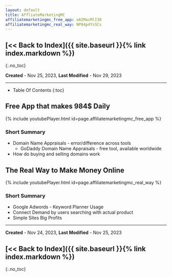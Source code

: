 ```yaml
---
layout: default
title: AffliateMarketingMC
affiliatemarketingmc_free_app: oAIMacMlI30
affiliatemarketingmc_real_way: NP84p4YsSCs
---
```


## [<< Back to Index]({{ site.baseurl }}{% link index.markdown %})
{:.no_toc}

**Created** - Nov 25, 2023, **Last Modified** - Nov 29, 2023

------

* Table Of Contents
{:toc}

## Free App that makes 984$ Daily
{% include youtubePlayer.html id=page.affiliatemarketingmc_free_app %}

### Short Summary
+ Domain Name Appraisals - error/difference across tools
  + GoDaddy Domain Name Appraisals - free tool, available worldwide
+ How do buying and selling domains work

## The Real Way to Make Money Online

{% include youtubePlayer.html id=page.affiliatemarketingmc_real_way %}

### Short Summary
+ Google Adwords - Keyword Planner Usage
+ Connect Demand by users searching with actual product
+ Simple Sites Big Profits

-----

**Created** - Nov 24, 2023, **Last Modified** - Nov 25, 2023

## [<< Back to Index]({{ site.baseurl }}{% link index.markdown %})
{:.no_toc}

